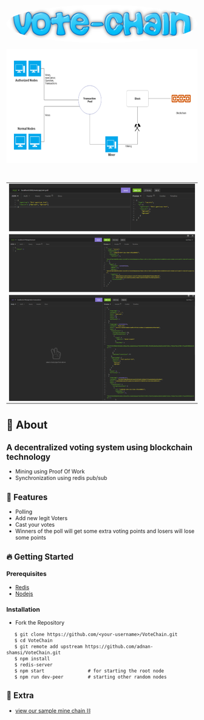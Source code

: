 <p align="center">
<img src="./media/voteChain.png" height="100"
     style="border-radius:50%"/>
</p>

<div align="center">
<img src="./media/image1.png" height="300"  />
</div>
 
 <br/>
 <br/>
 
<table >
   <tr>
     <td>
        <img src="./media/image2.png" />
     </td>
   </tr>
   <tr>
     <td>
       <img src="./media/image4.png" />
     </td>
   </tr>
     <tr>
     <td>
       <img src="./media/image6.png" />
     </td>
   </tr>
   
</table>


# 🔖 About
## A decentralized voting system using blockchain technology
- Mining using Proof Of Work
- Synchronization using redis pub/sub

## 🚀 Features
- Polling
- Add new legit Voters 
- Cast your votes 
- Winners of the poll will get some extra voting points and losers will lose some points 

## 🔥 Getting Started

### Prerequisites

- <a href="https://redis.io/">Redis</a>
- <a href="https://nodejs.org/en/">Nodejs</a>

### Installation

- Fork the Repository

```
   $ git clone https://github.com/<your-username>/VoteChain.git
   $ cd VoteChain
   $ git remote add upstream https://github.com/adnan-shamsi/VoteChain.git
   $ npm install
   $ redis-server
   $ npm start                # for starting the root node
   $ npm run dev-peer         # starting other random nodes
```

## 🚀 Extra
- [view our sample mine chain  :chains: ](DemoChain.json)
